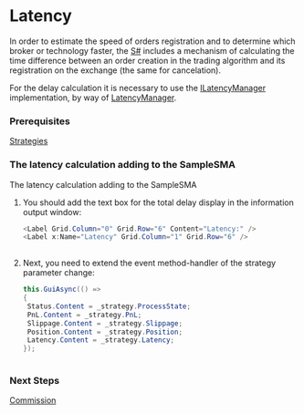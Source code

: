 # Latency

In order to estimate the speed of orders registration and to determine which broker or technology faster, the [S\#](StockSharpAbout.md) includes a mechanism of calculating the time difference between an order creation in the trading algorithm and its registration on the exchange (the same for cancelation).

For the delay calculation it is necessary to use the [ILatencyManager](../api/StockSharp.Algo.Latency.ILatencyManager.html) implementation, by way of [LatencyManager](../api/StockSharp.Algo.Latency.LatencyManager.html).

### Prerequisites

[Strategies](Strategy.md)

### The latency calculation adding to the SampleSMA

The latency calculation adding to the SampleSMA

1. You should add the text box for the total delay display in the information output window:

   ```cs
   <Label Grid.Column="0" Grid.Row="6" Content="Latency:" />
   <Label x:Name="Latency" Grid.Column="1" Grid.Row="6" />
   						
   ```
2. Next, you need to extend the event method\-handler of the strategy parameter change:

   ```cs
   this.GuiAsync(() =>
   {
   	Status.Content = _strategy.ProcessState;
   	PnL.Content = _strategy.PnL;
   	Slippage.Content = _strategy.Slippage;
   	Position.Content = _strategy.Position;
   	Latency.Content = _strategy.Latency;
   });
   						
   ```

### Next Steps

[Commission](Commissions.md)

